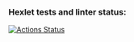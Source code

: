 ### Hexlet tests and linter status:
[![Actions Status](https://github.com/Spike2250/python-project-52/actions/workflows/hexlet-check.yml/badge.svg)](https://github.com/Spike2250/python-project-52/actions)